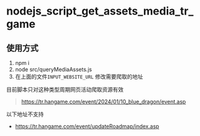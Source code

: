 # nodejs_script_get_assets_media_tr_game


## 使用方式
1. npm i
2. node src/queryMediaAssets.js
3. 在上面的文件`INPUT_WEBSITE_URL` 修改需要爬取的地址

目前脚本只对这种类型周期网页活动爬取资源有效
> https://tr.hangame.com/event/2024/01/10_blue_dragon/event.asp


以下地址不支持
- https://tr.hangame.com/event/updateRoadmap/index.asp